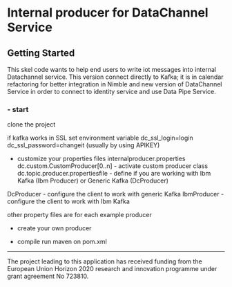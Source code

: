 # Internal producer for DataChannel Service



<a name="getting-started"></a>
## Getting Started
This skel code wants to help end users to write iot messages into internal Datachannel service. This version connect directly to Kafka; it is in calendar refactoring for better integration in Nimble and new version of DataChannel Service in order to connect to identity service and use Data Pipe Service.

### - start
clone the project

if kafka works in SSL set environment variable
dc_ssl_login=login
dc_ssl_password=changeit (usually by using APIKEY)


- customize your properties files
internalproducer.properties 
	dc.custom.CustomProducer[0..n] - activate custom producer class
	dc.topic.producer.propertiesfile - define if you are working with Ibm Kafka (Ibm Producer) or Generic Kafka (DcProducer)
	
DcProducer - configure the client to work with generic Kafka
IbmProducer - configure the client to work with Ibm Kafka

other property files are for each example producer

- create your own producer

- compile
run maven on pom.xml


 ---
The project leading to this application has received funding from the European Union Horizon 2020 research and innovation programme under grant agreement No 723810.